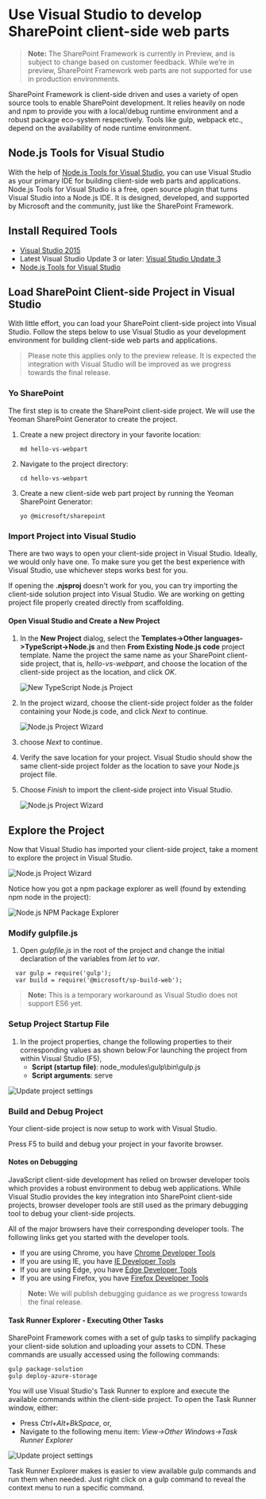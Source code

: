 # Use Visual Studio to develop SharePoint client-side web parts

>**Note:** The SharePoint Framework is currently in Preview, and is subject to change based on customer feedback.  While we’re in preview, SharePoint Framework web parts are not supported for use in production environments.

SharePoint Framework is client-side driven and uses a variety of open source tools to enable SharePoint development. It relies heavily on node and npm to provide you with a local/debug runtime environment and a robust package eco-system respectively. Tools like gulp, webpack etc., depend on the availability of node runtime environment.

## Node.js Tools for Visual Studio

With the help of [Node.js Tools for Visual Studio](https://www.visualstudio.com/en-us/features/node-js-vs.aspx), you can use Visual Studio as your primary IDE for building client-side web parts and applications. Node.js Tools for Visual Studio is a free, open source plugin that turns Visual Studio into a Node.js IDE. It is designed, developed, and supported by Microsoft and the community, just like the SharePoint Framework.

## Install Required Tools

* [Visual Studio 2015](https://go.microsoft.com/fwlink/?LinkId=691978&clcid=0x409)
* Latest Visual Studio Update 3 or later: [Visual Studio Update 3](https://www.visualstudio.com/en-us/news/releasenotes/vs2015-update3-vs)
* [Node.js Tools for Visual Studio](https://github.com/Microsoft/nodejstools/releases/download/v1.2.Dev-7.20.2016/NTVS.Dev.2016-07-20.VS.2015.msi)

## Load SharePoint Client-side Project in Visual Studio

With little effort, you can load your SharePoint client-side project into Visual Studio. Follow the steps below to use Visual Studio as your development environment for building client-side web parts and applications.

> Please note this applies only to the preview release. It is expected the integration with Visual Studio will be improved as we progress towards the final release.

### Yo SharePoint

The first step is to create the SharePoint client-side project. We will use the Yeoman SharePoint Generator to create the project.

1. Create a new project directory in your favorite location:

   ```dos
   md hello-vs-webpart
   ```

1. Navigate to the project directory:

   ```dos
   cd hello-vs-webpart
   ```

1. Create a new client-side web part project by running the Yeoman SharePoint Generator:

   ```dos
   yo @microsoft/sharepoint
   ```

### Import Project into Visual Studio

There are two ways to open your client-side project in Visual Studio. Ideally, we would only have one. To make sure you get the best experience with Visual Studio, use whichever steps works best for you.

If opening the **.njsproj** doesn't work for you, you can try importing the client-side solution project into Visual Studio. We are working on getting project file properly created directly from scaffolding.

#### Open Visual Studio and Create a New Project

1. In the **New Project** dialog, select the **Templates->Other languages->TypeScript->Node.js** and then **From Existing Node.js code** project template.
Name the project the same name as your SharePoint client-side project, that is, *hello-vs-webpart*, and choose the location of the client-side project as the location, and click *OK*.

   ![New TypeScript Node.js Project](../../../images/hello-vs-webpart-new-project-ts-nodejs.PNG)

2. In the project wizard, choose the client-side project folder as the folder containing your Node.js code, and click *Next* to continue.

   ![Node.js Project Wizard](../../../images/hellow-vs-webpart-step1-wizard.PNG)

3. choose *Next* to continue.

4. Verify the save location for your project. Visual Studio should show the same client-side project folder as the location to save your Node.js project file.

5. Choose *Finish* to import the client-side project into Visual Studio.

   ![Node.js Project Wizard](../../../images/hello-vs-webpart-finish-wizard.PNG)

## Explore the Project

Now that Visual Studio has imported your client-side project, take a moment to explore the project in Visual Studio.

![Node.js Project Wizard](../../../images/hello-vs-webpart-soln-explorer.PNG)

Notice how you got a npm package explorer as well (found by extending npm node in the project):

![Node.js NPM Package Explorer](../../../images/hello-vs-webpart-npm-explorer.PNG)

### Modify gulpfile.js

1. Open *gulpfile.js* in the root of the project and change the initial declaration of the variables from *let* to *var*.

```
  var gulp = require('gulp');
  var build = require('@microsoft/sp-build-web');
```

> **Note:** This is a temporary workaround as Visual Studio does not support ES6 yet.

### Setup Project Startup File

1. In the project properties, change the following properties to their corresponding values as shown below:For launching the project from within Visual Studio (F5), 
   * **Script (startup file)**: node_modules\gulp\bin\gulp.js
   * **Script arguments**: serve

![Update project settings](../../../images/hello-vs-webpart-update-properties.PNG) 

### Build and Debug Project

Your client-side project is now setup to work with Visual Studio.

Press F5 to build and debug your project in your favorite browser.

#### Notes on Debugging

JavaScript client-side development has relied on browser developer tools which provides a robust environment to debug web applications. While Visual Studio provides the key integration into SharePoint client-side projects, browser developer tools are still used as the primary debugging tool to debug your client-side projects. 

All of the major browsers have their corresponding developer tools. The following links get you started with the developer tools.

* If you are using Chrome, you have [Chrome Developer Tools](https://developer.chrome.com/devtools)
* If you are using IE, you have [IE Developer Tools](https://msdn.microsoft.com/en-us/library/gg589507(v=vs.85).aspx)
* If you are using Edge, you have [Edge Developer Tools](https://developer.microsoft.com/en-us/microsoft-edge/platform/documentation/f12-devtools-guide/)
* If you are using Firefox, you have [Firefox Developer Tools](https://developer.mozilla.org/en-US/docs/Tools)

> **Note:** We will publish debugging guidance as we progress towards the final release. 

#### Task Runner Explorer - Executing Other Tasks

SharePoint Framework comes with a set of gulp tasks to simplify packaging your client-side solution and uploading your assets to CDN. These commands are usually accessed using the following commands:

```
gulp package-solution
gulp deploy-azure-storage
```

You will use Visual Studio's Task Runner to explore and execute the available commands within the client-side project. To open the Task Runner window, either:
* Press *Ctrl+Alt+BkSpace*, or,
* Navigate to the following menu item: *View->Other Windows->Task Runner Explorer*

![Update project settings](../../../images/hello-vs-webpart-task-runner.PNG)

Task Runner Explorer makes is easier to view available gulp commands and run them when needed. Just right click on a gulp command to reveal the context menu to run a specific command. 

